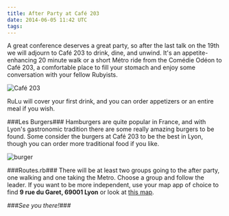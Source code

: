 ```yaml
---
title: After Party at Café 203
date: 2014-06-05 11:42 UTC
tags:
---
```


A great conference deserves a great party, so after the last talk on the 19th
we will adjourn to Café 203 to drink, dine, and unwind. It's an
appetite-enhancing 20 minute walk or a short Métro ride from the Comédie Odéon
to Café 203, a comfortable place to fill your stomach and enjoy some
conversation with your fellow Rubyists.

![Café 203](cafe203.jpg)

RuLu will cover your first drink, and you can order appetizers or an entire
meal if you wish.

###Les Burgers###
Hamburgers are quite popular in France, and with Lyon's gastronomic tradition
there are some really amazing burgers to be found. Some consider the burgers at
Café 203 to be the best in Lyon, though you can order more traditional food if
you like.

![burger](burger.jpg 'http://commons.wikimedia.org/wiki/File:Veggie_burger_flickr_user_bradleyj_creative_commons.jpg')

###Routes.rb###
There will be at least two groups going to the after party, one walking and one
taking the Metro. Choose a group and follow the leader. If you want to be more
independent, use your map app of choice to find **9 rue du Garet, 69001 Lyon**
or look at [this
map](https://maps.google.com/maps?um=1&ie=UTF-8&fb=1&q=Caf%C3%A9+203&cid=7089667557773288959&sa=X&ei=CHqQU9LiKMGj0QXH_YCwAw&ved=0CKIBEPwSMAs).

###*See you there!*###
